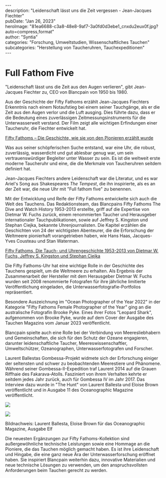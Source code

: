 \---  
description: "Leidenschaft lässt uns die Zeit vergessen - Jean-Jacques Fiechter"   
pubDate: "Jan 26, 2023"   
heroImage: "81ea6688-c3a8-48e8-9af7-3a0fd0d3ebe1_cnxdu2eux0f.jpg?auto=compress,format"   
author: "Syntia"   
categories: "Forschung, Umweltstudien, Wissenschaftliches Tauchen"   
subcategories: "Herstellung von Taucheruhren, Tauchexpeditionen"   
\---  

# **Full Fathom Five**

"Leidenschaft lässt uns die Zeit aus den Augen verlieren", gibt Jean-Jacques Fiechter zu, CEO von Blancpain von 1950 bis 1980.

Aus der Geschichte der Fifty Fathoms erzählt Jean-Jacques Fiechters Erkenntnis nach einem Notaufstieg bei einem seiner Tauchgänge, als er die Zeit aus den Augen verlor und die Luft ausging. Dies führte dazu, dass er die Bedeutung eines zuverlässigen Zeitmessungsinstruments für die Unterwasserwelt verstand. Der Film zeigt alle wichtigen Erfindungen einer Taucheruhr, die Fiechter entwickelt hat.

[Fifty Fathoms – Die Geschichte, wie sie von den Pionieren erzählt wurde](https://www.blancpain.com/en/fifty-fathoms-collection/history/no-rad-2021#documentary)

Was aus seiner schöpferischen Suche entstand, war eine Uhr, die robust, zuverlässig, wasserdicht und gut ablesbar genug war, um sein vertrauenswürdiger Begleiter unter Wasser zu sein. Es ist die weltweit erste moderne Taucheruhr und eine, die die Merkmale von Taucheruhren seitdem definiert hat.

Jean-Jacques Fiechters andere Leidenschaft war die Literatur, und es war Ariel's Song aus Shakespeares _The Tempest_, die ihn inspirierte, als es an der Zeit war, die neue Uhr mit "Full fathom five" zu benennen.

Mit der Entwicklung und Reife der Fifty Fathoms entwickelte sich auch die Welt des Tauchens. Das Redaktionsteam, das Blancpains Fifty Fathoms The Dive and Watch History 1953-2013 erstellte, griff auf die Expertise von Dietmar W. Fuchs zurück, einem renommierten Taucher und Herausgeber internationaler Tauchpublikationen, sowie auf Jeffrey S. Kingston und Stephan Ciejka, bekannte Uhrenjournalisten. Die Kapitel erzählen die Geschichten von 24 der wichtigsten Abenteurer, die die Erforschung der Weltmeere pionierhaft vorangetrieben haben, wie Hans Haas, Jacques-Yves Cousteau und Stan Waterman.

[Fifty Fathoms, Die Tauch- und Uhrengeschichte 1953-2013 von Dietmar W. Fuchs, Jeffrey S. Kingston und Stephan Ciejka](https://watchprint.com/de/blancpain/280-fifty-fathoms-the-dive-and-watch-history-1953-2013.html)

Die Fifty Fathoms-Uhr hat eine wichtige Rolle in der Geschichte des Tauchens gespielt, um die Weltmeere zu erhalten. Als Ergebnis der Zusammenarbeit der Hersteller mit dem Herausgeber Dietmar W. Fuchs wurden seit 2008 renommierte Fotografen für ihre jährliche limitierte Veröffentlichung eingeladen, die Unterwasserfotografie-Portfolios repräsentiert.

Besondere Auszeichnung im "Ocean Photographer of the Year 2022" in der Kategorie "Fifty Fathoms Female Photographer of the Year" ging an die australische Fotografin Brooke Pyke. Eines ihrer Fotos "Leopard Shark", aufgenommen von Brooke Pyke, wurde auf dem Cover der Ausgabe des Tauchen Magazins vom Januar 2023 veröffentlicht.

Blancpain spielte auch eine Rolle bei der Verbindung von Meeresliebhabern und Gemeinschaften, die sich für den Schutz der Ozeane engagieren, darunter leidenschaftliche Taucher, Meereswissenschaftler, Umweltschützer, Ozeanographen, Unterwasserfotografen und Forscher.

Laurent Ballestas Gombessa-Projekt widmete sich der Erforschung einiger der seltensten und schwer zu beobachtenden Meerestiere und Phänomene. Während seiner Gombessa-II-Expedition traf Laurent 2014 auf die Grauen Riffhaie des Fakarava-Atolls. Fasziniert von ihrem Verhalten kehrte er seitdem jedes Jahr zurück, auch für Gombessa IV im Jahr 2017. Das Interview dazu wurde in "The Hunt" von Laurent Ballesta und Eloise Brown veröffentlicht und in Ausgabe 11 des Oceanographic Magazine veröffentlicht.

![](https://images.prismic.io/syntia/30f27772-ad4c-4315-bbbb-981e15442055_cnxdu4qob07.jpg?auto=compress,format)

![](https://images.prismic.io/syntia/81ea6688-c3a8-48e8-9af7-3a0fd0d3ebe1_cnxdu2eux0f.jpg?auto=compress,format)

Bildnachweis: Laurent Ballesta, Eloise Brown für das Oceanographic Magazine, Ausgabe Elf

Die neuesten Ergänzungen zur Fifty Fathoms-Kollektion sind außergewöhnliche technische Leistungen sowie eine Hommage an die Pioniere, die das Tauchen möglich gemacht haben. Es ist ihre Leidenschaft und Hingabe, die eine ganz neue Ära der Unterwasserforschung eröffnet haben. Sie inspiriert Blancpain weiterhin dazu, innovative Materialien und neue technische Lösungen zu verwenden, um den anspruchsvollsten Anforderungen beim Tauchen gerecht zu werden.